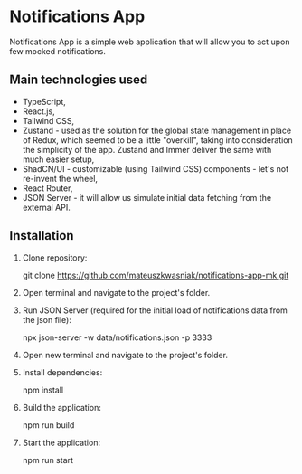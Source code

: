 # Notifications App

Notifications App is a simple web application that will allow you to act upon few mocked notifications.

## Main technologies used

- TypeScript,
- React.js,
- Tailwind CSS,
- Zustand - used as the solution for the global state management in place of Redux, which seemed to be a little "overkill", taking into consideration the simplicity of the app. Zustand and Immer deliver the same with much easier setup,
- ShadCN/UI - customizable (using Tailwind CSS) components - let's not re-invent the wheel,
- React Router,
- JSON Server - it will allow us simulate initial data fetching from the external API.

## Installation

1. Clone repository:

   git clone https://github.com/mateuszkwasniak/notifications-app-mk.git

2. Open terminal and navigate to the project's folder.

3. Run JSON Server (required for the initial load of notifications data from the json file):

   npx json-server -w data/notifications.json -p 3333

4. Open new terminal and navigate to the project's folder.

5. Install dependencies:

   npm install

6. Build the application:

   npm run build

7. Start the application:

   npm run start
